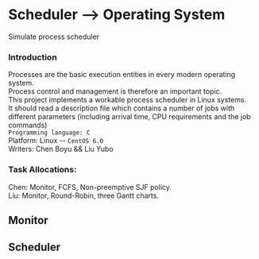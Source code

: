 # Scheduler --> Operating System
Simulate process scheduler
### Introduction
Processes are the basic execution entities in every modern operating system.<br>
Process control and management is therefore an important topic.<br>
This project implements a workable process scheduler in Linux systems.<br>
It should read a description file which contains a number of jobs with different parameters (including arrival time, CPU requirements and the job commands)
<br>`Programming language: C`<br>
Platform: Linux -- `CentOS 6.0`<br>
Writers: Chen Boyu && Liu Yubo
### Task Allocations:
Chen: Monitor, FCFS, Non-preemptive SJF policy.<br>
Liu: Monitor, Round-Robin, three Gantt charts.<br>
## Monitor

## Scheduler
